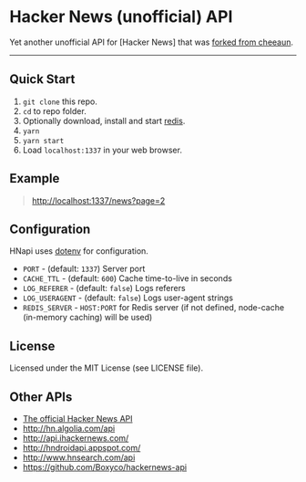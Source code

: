 Hacker News (unofficial) API
============================

Yet another unofficial API for [Hacker News] that was [forked from cheeaun](https://github.com/cheeaun/node-hnapi).

---

Quick Start
----------

1. `git clone` this repo.
2. `cd` to repo folder.
3. Optionally download, install and start [redis](http://redis.io/download).
4. `yarn`
5. `yarn start`
6. Load `localhost:1337` in your web browser.


Example
-------------

> <http://localhost:1337/news?page=2>

Configuration
-------------

HNapi uses [dotenv](https://github.com/motdotla/dotenv) for configuration.

- `PORT` - (default: `1337`) Server port
- `CACHE_TTL` - (default: `600`) Cache time-to-live in seconds
- `LOG_REFERER` - (default: `false`) Logs referers
- `LOG_USERAGENT` - (default: `false`) Logs user-agent strings
- `REDIS_SERVER` - `HOST:PORT` for Redis server (if not defined, node-cache (in-memory caching) will be used)

License
-------

Licensed under the MIT License (see LICENSE file).

Other APIs
----------

- [The official Hacker News API](https://github.com/HackerNews/API)
- <http://hn.algolia.com/api>
- <http://api.ihackernews.com/>
- <http://hndroidapi.appspot.com/>
- <http://www.hnsearch.com/api>
- <https://github.com/Boxyco/hackernews-api>
